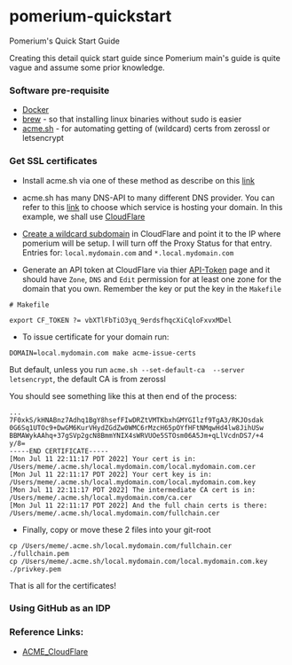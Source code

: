 # pomerium-quickstart
Pomerium's Quick Start Guide

Creating this detail quick start guide since Pomerium main's guide is quite vague and assume some prior knowledge.

### Software pre-requisite
- [Docker](https://docs.docker.com/get-docker/)
- [brew](https://brew.sh/) - so that installing linux binaries without sudo is easier
- [acme.sh](https://github.com/acmesh-official/acme.sh) - for automating getting of (wildcard) certs from zerossl or letsencrypt


### Get SSL certificates
- Install acme.sh via one of these method as describe on this [link](https://github.com/acmesh-official/acme.sh/wiki/How-to-install)

- acme.sh has many DNS-API to many different DNS provider. You can refer to this [link](https://github.com/acmesh-official/acme.sh/wiki/dnsapi) to choose which service is hosting your domain. In this example, we shall use [CloudFlare](https://github.com/acmesh-official/acme.sh/wiki/dnsapi#1-cloudflare-option)

- [Create a wildcard subdomain](https://developers.cloudflare.com/dns/manage-dns-records/reference/wildcard-dns-records/) in CloudFlare and point it to the IP where pomerium will be setup. I will turn off the Proxy Status for that entry. Entries for: `local.mydomain.com` and `*.local.mydomain.com`

- Generate an API token at CloudFlare via thier [API-Token](https://dash.cloudflare.com/profile/api-tokens) page and it should have `Zone`, `DNS` and `Edit` permission for at least one zone for the domain that you own. Remember the key or put the key in the `Makefile`

```
# Makefile

export CF_TOKEN ?= vbXTlFbTiO3yq_9erdsfhqcXiCqloFxvxMDel
```

- To issue certificate for your domain run:
```
DOMAIN=local.mydomain.com make acme-issue-certs
```
But default, unless you run `acme.sh --set-default-ca  --server letsencrypt`, the default CA is from zerossl

You should see something like this at then end of the process:
```
...
7F0xkS/kHNABnz7Adhq1BgY8hsefFIwDRZtVMTKbxhGMYGIlzf9TgA3/RKJOsdak
0G6Sq1UTOc9+DwGM6KurVHydZGdZw0WMC6rMzcH65pOYfHFtNMqwHd4lw8JihUSw
BBMAWykAAhq+37gSVp2gcN8BmmYNIX4sWRVUOe5STOsm06A5Jm+qLlVcdnDS7/+4
y/8=
-----END CERTIFICATE-----
[Mon Jul 11 22:11:17 PDT 2022] Your cert is in: /Users/meme/.acme.sh/local.mydomain.com/local.mydomain.com.cer
[Mon Jul 11 22:11:17 PDT 2022] Your cert key is in: /Users/meme/.acme.sh/local.mydomain.com/local.mydomain.com.key
[Mon Jul 11 22:11:17 PDT 2022] The intermediate CA cert is in: /Users/meme/.acme.sh/local.mydomain.com/ca.cer
[Mon Jul 11 22:11:17 PDT 2022] And the full chain certs is there: /Users/meme/.acme.sh/local.mydomain.com/fullchain.cer   

```

- Finally, copy or move these 2 files into your git-root
```
cp /Users/meme/.acme.sh/local.mydomain.com/fullchain.cer ./fullchain.pem
cp /Users/meme/.acme.sh/local.mydomain.com/local.mydomain.com.key ./privkey.pem
```

That is all for the certificates!

### Using GitHub as an IDP



### Reference Links:
- [ACME_CloudFlare](https://www.keyvanfatehi.com/2021/09/11/using-acme-sh-in-cloudflare-dns-mode-to-easily-maintain-wildcard-ssl-certificate-for-apache-server-on-ubuntu-20-04/)
